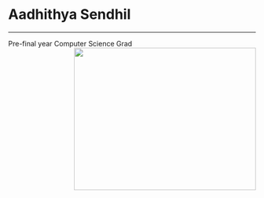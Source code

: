 #  Aadhithya Sendhil
---
Pre-final year Computer Science Grad
<img align="right" width='370' height='290' src='https://media1.tenor.com/m/41I-iMyClCgAAAAd/programmer-programming.gif'>
<!--
**PazhayaSoru/PazhayaSoru** is a ✨ _special_ ✨ repository because its `README.md` (this file) appears on your GitHub profile.

Here are some ideas to get you started:

- 🔭 I’m currently working on ...
- 🌱 I’m currently learning ...
- 👯 I’m looking to collaborate on ...
- 🤔 I’m looking for help with ...
- 💬 Ask me about ...
- 📫 How to reach me: ...
- 😄 Pronouns: ...
- ⚡ Fun fact: ...
-->
